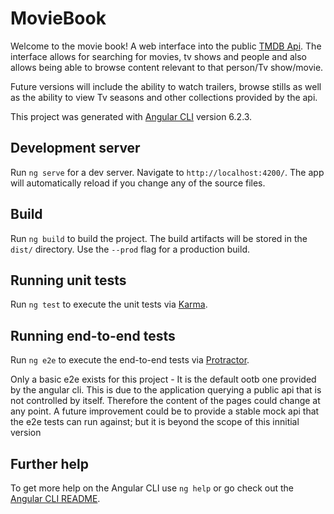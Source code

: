 # MovieBook

Welcome to the movie book! A web interface into the public [TMDB Api](https://www.themoviedb.org/documentation/api?language=en-US). The interface allows for searching for movies, tv shows and people and also allows being able to browse content relevant to that person/Tv show/movie. 

Future versions will include the ability to watch trailers, browse stills as well as the ability to view Tv seasons and other collections provided by the api.

This project was generated with [Angular CLI](https://github.com/angular/angular-cli) version 6.2.3.

## Development server

Run `ng serve` for a dev server. Navigate to `http://localhost:4200/`. The app will automatically reload if you change any of the source files.


## Build

Run `ng build` to build the project. The build artifacts will be stored in the `dist/` directory. Use the `--prod` flag for a production build.

## Running unit tests

Run `ng test` to execute the unit tests via [Karma](https://karma-runner.github.io).

## Running end-to-end tests

Run `ng e2e` to execute the end-to-end tests via [Protractor](http://www.protractortest.org/).

Only a basic e2e exists for this project - It is the default ootb one provided by the angular cli. This is due to the application querying a public api that is not controlled by itself. Therefore the content of the pages could change at any point. A future improvement could be to provide a stable mock api that the e2e tests can run against; but it is beyond the scope of this innitial version

## Further help

To get more help on the Angular CLI use `ng help` or go check out the [Angular CLI README](https://github.com/angular/angular-cli/blob/master/README.md).
